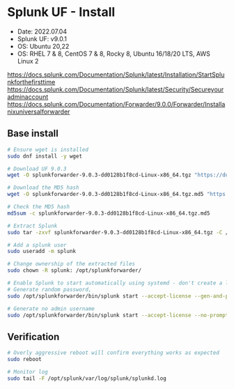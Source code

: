 # Splunk UF - Install

- Date: 2022.07.04
- Splunk UF: v9.0.1
- OS: Ubuntu 20,22
- OS: RHEL 7 & 8, CentOS 7 & 8, Rocky 8, Ubuntu 16/18/20 LTS, AWS Linux 2

https://docs.splunk.com/Documentation/Splunk/latest/Installation/StartSplunkforthefirsttime
https://docs.splunk.com/Documentation/Splunk/latest/Security/Secureyouradminaccount
https://docs.splunk.com/Documentation/Forwarder/9.0.0/Forwarder/Installanixuniversalforwarder

## Base install

```bash
# Ensure wget is installed
sudo dnf install -y wget

# Download UF 9.0.3
wget -O splunkforwarder-9.0.3-dd0128b1f8cd-Linux-x86_64.tgz "https://download.splunk.com/products/universalforwarder/releases/9.0.3/linux/splunkforwarder-9.0.3-dd0128b1f8cd-Linux-x86_64.tgz"

# Download the MD5 hash
wget -O splunkforwarder-9.0.3-dd0128b1f8cd-Linux-x86_64.tgz.md5 "https://download.splunk.com/products/universalforwarder/releases/9.0.3/linux/splunkforwarder-9.0.3-dd0128b1f8cd-Linux-x86_64.tgz.md5"

# Check the MD5 hash 
md5sum -c splunkforwarder-9.0.3-dd0128b1f8cd-Linux-x86_64.tgz.md5

# Extract Splunk
sudo tar -zxvf splunkforwarder-9.0.3-dd0128b1f8cd-Linux-x86_64.tgz -C /opt/

# Add a splunk user
sudo useradd -m splunk

# Change ownership of the extracted files 
sudo chown -R splunk: /opt/splunkforwarder/

# Enable Splunk to start automatically using systemd - don't create a local admin user
# Generate random password, 
sudo /opt/splunkforwarder/bin/splunk start --accept-license --gen-and-print-passwd

# Generate no admin username
sudo /opt/splunkforwarder/bin/splunk start --accept-license --no-prompt
```

## Verification

```bash
# Overly aggressive reboot will confirm everything works as expected
sudo reboot

# Monitor log
sudo tail -F /opt/splunk/var/log/splunk/splunkd.log
```
